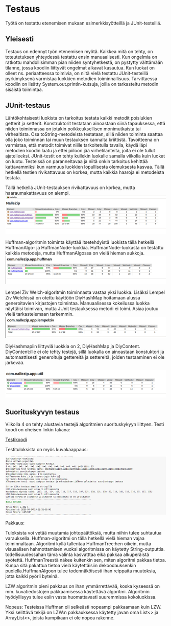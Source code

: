 # Testaus 

Työtä on testattu etenemisen mukaan esimerkkisyötteillä ja JUnit-testeillä.

## Yleisesti

Testaus on edennyt työn etenemisen myötä. Kaikkea mitä on tehty, on toteutetuksen yhteydessä testattu ensin manuaalisesti. Kun ongelmia on ratkottu
mahdollisimman pian niiden syntyhetkestä, on pystytty välttämään tilanne, jossa koodiin liittyvät ongelmat alkavat kasautua. Kun luokat
on olleet ns. periaatteessa toimivia, on niitä vielä testattu JUnit-testeillä pyrkimyksenä varmistaa luokkien metodien toiminnallisuus.
Tarvittaessa koodiin on lisätty System.out.println-kutsuja, joilla on tarkasteltu metodin sisäistä toimintaa.

## JUnit-testaus

Lähtökohtaisesti luokista on tarkoitus testata kaikki metodit poislukien getterit ja setterit. Konstruktorit testataan ainoastaan siinä
tapauksessa, että niiden toiminnassa on jotakin poikkeuksellisen monimutkaista tai virhealtista. Osa toString-metodeista testataan, sillä niiden toiminta 
saattaa olla joko toiminnan tai muun testauksen kannalta kriittistä. Tavoitteena on varmistaa, että metodit
toimivat niille tarkoitetulla tavalla, käydä läpi metodien koodin laatu ja ettei piiloon jää virhetilanteita, joita ei ole tullut ajatelleeksi. JUnit-testit on tehty kullekin luokalle samalla viikolla kuin luokat on luotu. Testeissä on paranneltavaa ja niitä onkin tarkoitus kehittää kattavammiksi kun varmuus luokkien lopullisesta olemuksesta kasvaa. Tällä hetkellä testien rivikattavuus on korkea, mutta kaikkia haaroja ei metodeista testata. 

Tällä hetkellä JUnit-testauksen rivikattavuus on korkea, mutta haaraumakattavuus on alempi.
![GeneralView](https://github.com/att78/NalleZip/blob/master/documentation/pictures/generalView.png)

Huffman-algoritmin toiminta käyttää itsetehdyistä luokista tällä hetkellä HuffmanAlgo- ja HuffmanNode-luokkia. HuffmanNode-luokasta on testattu kaikkia metodeja, mutta HuffmanAlgossa on vielä hieman aukkoja.
![Huffman](https://github.com/att78/NalleZip/blob/master/documentation/pictures/huffman.png)


Lempel Ziv Welch-algoritmin toiminnasta vastaa yksi luokka. Lisäksi Lempel Ziv Welchissä on otettu käyttöön DiyHashMap hoitamaan alussa generoitavien kirjastojen toimintaa. Manuaalisessa kokeilussa luokka näyttäisi toimivan, mutta JUnit testauksessa metodi ei toimi. Asiaa joutuu vielä tarkastelemaan tarkemmin.
![Lempel Ziv Welch](https://github.com/att78/NalleZip/blob/master/documentation/pictures/lempel.png)


DiyHashmapiin liittyviä luokkia on 2, DiyHashMap ja DiyContent. DiyContent:ille ei ole tehty testejä, sillä luokalla on ainoastaan konstuktori ja automaattisesti generoituja gettereitä ja settereitä, joiden testaaminen ei ole järkevää.

![DiyHashMap](https://github.com/att78/NalleZip/blob/master/documentation/pictures/diyHash.png)


## Suorituskyvyn testaus

Viikolla 4 on tehty alustavia testejä algoritmien suorituskykyyn liittyen. Testi koodi on oheisen linkin takana: 

[Testikoodi](https://github.com/att78/NalleZip/blob/master/documentation/performance.md)

Testituloksista on myös kuvakaappaus:

![Tuloksia](https://github.com/att78/NalleZip/blob/master/documentation/pictures/suorituskykyrapsa.png)

Pakkaus:

Tuloksista voi vetää muutamia johtopäätöksiä, mutta niihin tulee suhtautua varauksella. Huffman-algoritmi on tällä hetkellä vielä hieman vajaa toiminnaltaan. Algoritmi kyllä tallentaa HuffmanTree:hen oikein, mutta visuaalisen hahmottamisen vuoksi algoritmissa on käytetty String-outputtia. todellisuudessahan tämä valinta kasvatttaa eikä pakkaa alkuperäistä syötettä. HuffmanTreestä näkee kuitenkin sen, miten algoritmi pakkaa tietoa. Kunpa sitä pakattua tietoa vielä käytettäisiin dekoodauksenkin puolella.HuffmanAlgoon tulee todennäköisesti ihan reippaita muutoksia, jotta kaikki pyörii byteinä.

LZW algoritmin pieni pakkaus on ihan ymmärrettävää, koska kyseessä on mm. kuvatiedostojen pakkaamisessa käytettävä algoritmi. Algoritmin hyödyllisyys tulee esiin vasta huomattavasti suuremmissa kokoluokissa.


Nopeus:
Testeissa Huffman oli selkeästi nopeampi pakkaamaan kuin LZW. Yksi selittävä tekijä on LZW:n pakkauksessa käytetty javan oma List<> ja ArrayList<>, joista kumpikaan ei ole nopea rakenne.




